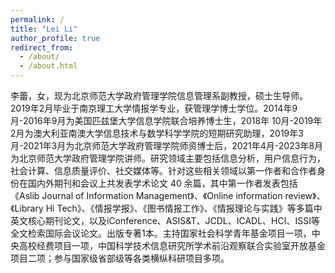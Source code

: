 ```yaml
---
permalink: /
title: "Lei Li"
author_profile: true
redirect_from: 
  - /about/
  - /about.html
---
```


李蕾，女，现为北京师范大学政府管理学院信息管理系副教授，硕士生导师。2019年2月毕业于南京理工大学情报学专业，获管理学博士学位。2014年9月-2016年9月为美国匹兹堡大学信息学院联合培养博士生，2018年 10月-2019年2月为澳大利亚南澳大学信息技术与数学科学学院的短期研究助理，2019年3月-2021年3月为北京师范大学政府管理学院师资博士后，2021年4月-2023年8月为北京师范大学政府管理学院讲师。研究领域主要包括信息分析，用户信息行为，社会计算、信息质量评价、社交媒体等。针对这些相关领域以第一作者和合作者身份在国内外期刊和会议上共发表学术论文 40 余篇，其中第一作者发表包括《Aslib Journal of Information Management》、《Online information review》、《Library Hi Tech》、《情报学报》、《图书情报工作》、《情报理论与实践》等多篇中英文核心期刊论文，以及iConference、ASIS&T、JCDL、ICADL、HCI、ISSI等全文检索国际会议论文。出版专著1本。主持国家社会科学青年基金项目一项，中央高校经费项目一项，中国科学技术信息研究所学术前沿观察联合实验室开放基金项目二项；参与国家级省部级等各类横纵科研项目多项。
